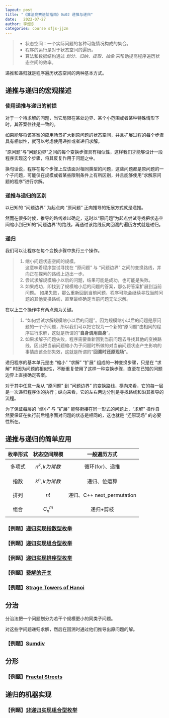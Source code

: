 ```yaml
---
layout: post
title: "《算法竞赛进阶指南》0x02 递推与递归"
date:   2022-07-27
author: 李煜东
categories: course sfjs-jjzn
---
```


> * 状态空间：一个实际问题的各种可能情况构成的集合。
> * 程序的运行是对于状态空间的遍历。
> * 算法和数据结构通过 *划分、归纳、提取、抽象* 来帮助提高程序遍历状态空间的效率。

递推和递归就是程序遍历状态空间的两种基本方式。

## 递推与递归的宏观描述

### 使用递推与递归的前提
对于一个待求解的问题，当它局限在某处边界、某个小范围或者某种特殊情形下时，其答案往往是一致的。

如果能够将该答案的应用场景扩大到原问题的状态空间，并且扩展过程的每个步骤具有相似性，就可以考虑使用递推或者递归求解。

“原问题”与“问题边界”之间的每个变换步骤具有相似性，这样我们才能够设计一段程序实现这个步骤，将其反复作用于问题之中。

换句话说，程序在每个步骤上应该面对相同类型的问题，这些问题都是原问题的一个子问题，可能仅在规模或者某些限制条件上有所区别，并且能够使用“求解原问题的程序”进行求解。

### 递推与递归的区别
以已知的 “问题边界” 为起点向 “原问题” 正向推导的拓展方式就是递推。

然而在很多时候，推导的路线难以确定，这时以“原问题”为起点尝试寻找把状态空间缩小到已知的“问题边界”的路线，再通过该路线反向回溯的遍历方式就是递归。

### 递归
我们可以让程序在每个变换步骤中执行三个操作。
> 1. 缩小问题状态空间的规模。  
>   这意味着程序尝试寻找在 “原问题” 与 “问题边界” 之间的变换路线，并向正在探索的路线上迈出一步。
> 2. 尝试求解规模缩小以后的问题，结果可能是成功，也可能是失败。
> 3. 如果成功，即找到了规模缩小后的问题的答案，那么将答案扩展到当前问题。
>   如果失败，那么重新回到当前问题，程序可能会继续寻找当前问题的其他变换路线，直至最终确定当前问题无法求解。

在以上三个操作中有两点颇为关键。
> 1. “如何尝试求解规模缩小以后的问题”。因为规模缩小以后的问题是原问题的一个子问题，所以我们可以把它视为一个新的“原问题”由相同的程序进行求解，这就是所谓的“**自身调用自身**”。
> 2. 如果求解子问题失败，程序需要重新回到当前问题去寻找其他的变换路线，因此把当前问题缩小为子问题时所做的对当前问题状态产生影响的事情应该全部失效，这就是所谓的“**回溯时还原现场**”。

递归程序的基本单元是由 “缩小” “求解” “扩展” 组成的一种变换步骤，只是在 “求解” 时因为问题的相似性，不断重复使用了这样一种变换步骤，直至在已知的问题边界上直接确定答案。

对于其中任意一条从 “原问题” 到 “问题边界” 的变换路线，横向来看，它的每一层是一次递归程序体的执行；纵向来看，它的左右两边分别是寻找路线和沿其推导的流程。

为了保证每层的 “缩小” 与 “扩展” 能够衔接在同一形式的问题上，“求解” 操作自然要保证在执行前后程序面对问题的状态是相同的，这也就是 “还原现场” 的必要性所在。
## 递推与递归的简单应用

|枚举形式|状态空间规模|一般遍历方式|
|:-:|:-:|:-:|
|多项式|$$n^k,k为常数$$|循环(for)、递推|
|指数|$$k^n,k为常数$$|递归、位运算|
|排列|$$n!$$|递归、C++ next_permutation|
|组合|$$C_n^m$$|递归+剪枝|

### 【例题】<a href="https://lyccrius.github.io/solution/acwing/92" target="_blank">递归实现指数型枚举</a>

### 【例题】<a href="https://lyccrius.github.io/solution/acwing/93" target="_blank">递归实现组合型枚举</a>

### 【例题】<a href="https://lyccrius.github.io/solution/acwing/94" target="_blank">递归实现排序型枚举</a>

### 【例题】<a href="https://lyccrius.github.io/solution/acwing/95" target="_blank">费解的开关</a>

### 【例题】<a href="https://lyccrius.github.io/solution/acwing/96" target="_blank">Strage Towers of Hanoi</a>

## 分治

分治法把一个问题划分为若干个规模更小的同类子问题。

对这些字问题递归求解，然后在回溯时通过他们推导出原问题的解。

### 【例题】<a href="https://lyccrius.github.io/solution/acwing/97" target="_blank">Sumdiv</a>

## 分形
### 【例题】<a href="https://lyccrius.github.io/solution/acwing/98" target="_blank">Fractal Streets</a>

## 递归的机器实现
### 【例题】<a href="https://lyccrius.github.io/solution/acwing/93-non-recursive" target="_blank">非递归实现组合型枚举</a>